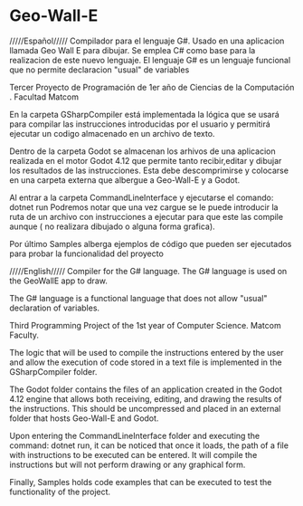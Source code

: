 # Geo-Wall-E
/////Español/////
Compilador para el lenguaje G#. Usado en una aplicacion llamada Geo Wall E para dibujar. Se emplea C# como base para la realizacion de este nuevo lenguaje.
El lenguaje G# es un lenguaje funcional que no permite declaracion "usual" de variables

Tercer Proyecto de Programación de 1er año de Ciencias de la Computación . Facultad Matcom

En la carpeta GSharpCompiler está implementada la lógica que se usará para compilar las instrucciones introducidas por el usuario y permitirá ejecutar un codigo almacenado en un archivo de texto.

Dentro de la carpeta Godot se almacenan los arhivos de una aplicacion realizada en el motor Godot 4.12 que permite tanto recibir,editar y dibujar los resultados de las instrucciones.
Esta debe descomprimirse y colocarse en una carpeta externa que albergue a Geo-Wall-E y a Godot.

Al entrar a la carpeta CommandLineInterface y ejecutarse  el comando: dotnet run 
Podremos notar que una vez cargue se le puede introducir la ruta de un archivo con instrucciones a ejecutar para que este las compile aunque ( no realizara dibujado o alguna forma grafica).

Por último Samples alberga ejemplos de código que pueden ser ejecutados para probar la funcionalidad del proyecto

/////English/////
Compiler for the G# language. The G# language is used on the GeoWallE app to draw.

The G# language is a functional language that does not allow "usual" declaration of variables.

Third Programming Project of the 1st year of Computer Science. Matcom Faculty.

The logic that will be used to compile the instructions entered by the user and allow the execution of code stored in a text file is implemented in the GSharpCompiler folder.

The Godot folder contains the files of an application created in the Godot 4.12 engine that allows both receiving, editing, and drawing the results of the instructions. This should be uncompressed and placed in an external folder that hosts Geo-Wall-E and Godot.

Upon entering the CommandLineInterface folder and executing the command: dotnet run, it can be noticed that once it loads, the path of a file with instructions to be executed can be entered. It will compile the instructions but will not perform drawing or any graphical form.

Finally, Samples holds code examples that can be executed to test the functionality of the project.